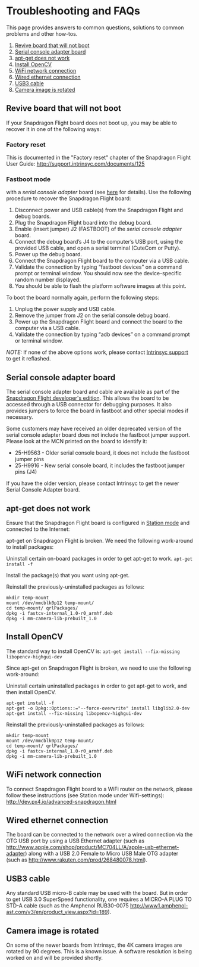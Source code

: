 # Troubleshooting and FAQs
This page provides answers to common questions, solutions to common problems and other how-tos.

1. [Revive board that will not boot](#revive-board-that-will-not-boot)
1. [Serial console adapter board](#serial-console-adapter-board)
1. [apt-get does not work](#apt-get-does-not-work)
1. [Install OpenCV](#install-opencv)
1. [WiFi network connection](#wifi-network-connection)  
1. [Wired ethernet connection](#wired-ethernet-connection)
1. [USB3 cable](#usb3-cable)
1. [Camera image is rotated](#camera-image-is-rotated)

## Revive board that will not boot
If your Snapdragon Flight board does not boot up, you may be able to recover it in one of the following ways:

### Factory reset  
This is documented in the "Factory reset" chapter of the Snapdragon Flight User Guide: http://support.intrinsyc.com/documents/125  

### Fastboot mode
with a *serial console adapter* board (see [here](http://shop.intrinsyc.com/products/snapdragon-flight-dev-kit) for details). Use the following procedure to recover the Snapdragon Flight board:  
  1. Disconnect power and USB cable(s) from the Snapdragon Flight and debug boards.  
  2. Plug the Snapdragon Flight board into the debug board.  
  3. Enable (insert jumper) J2 (FASTBOOT) of the *serial console adapter* board.  
  4. Connect the debug board’s J4 to the computer’s USB port, using the provided USB cable, and open a serial terminal (CuteCom or Putty).  
  5. Power up the debug board.  
  6. Connect the Snapdragon Flight board to the computer via a USB cable.  
  7. Validate the connection by typing “fastboot devices” on a command prompt or terminal window. You should now see the device-specific random number displayed.  
  8. You should be able to flash the platform software images at this point.

To boot the board normally again, perform the following steps:  
  1. Unplug the power supply and USB cable.  
  2. Remove the jumper from J2 on the serial console debug board.  
  3. Power up the Snapdragon Flight board and connect the board to the computer via a USB cable.  
  4. Validate the connection by typing “adb devices” on a command prompt or terminal window.

*NOTE:* If none of the above options work, please contact [Intrinsyc support](https://www.intrinsyc.com/contact-support) to get it reflashed.

## Serial console adapter board  
The serial console adapter board and cable are available as part of the [Snapdragon Flight developer's edition](http://shop.intrinsyc.com/collections/product-development-kits/products/snapdragon-flight-dev-kit). This allows the board to be accessed through a USB connector for debugging purposes. It also provides jumpers to force the board in fastboot and other special modes if necessary.

Some customers may have received an older deprecated version of the serial console adapter board does not include the fastboot jumper support. Please look at the MCN printed on the board to identify it:
  - 25-H9563 - Older serial console board, it does not include the fastboot jumper pins
  - 25-H9916 - New serial console board, it includes the fastboot jumper pins (J4)  

If you have the older version, please contact Intrinsyc to get the newer Serial Console Adapter board.

## apt-get does not work  
Ensure that the Snapdragon Flight board is configured in [Station mode](http://dev.px4.io/advanced-snapdragon.html#station-mode) and connected to the Internet: 

apt-get on Snapdragon Flight is broken. We need the following work-around to install packages:

Uninstall certain on-board packages in order to get apt-get to work. 
```apt-get install -f```

Install the package(s) that you want using apt-get.

Reinstall the previously-uninstalled packages as follows:
```shell  
mkdir temp-mount  
mount /dev/mmcblk0p12 temp-mount/  
cd temp-mount/ qrlPackages/  
dpkg -i fastcv-internal_1.0-r0_armhf.deb  
dpkg -i mm-camera-lib-prebuilt_1.0 
```

## Install OpenCV  
The standard way to install OpenCV is: ```apt-get install --fix-missing libopencv-highgui-dev```

Since apt-get on Snapdragon Flight is broken, we need to use the following work-around:

Uninstall certain uninstalled packages in order to get apt-get to work, and then install OpenCV.
```shell  
apt-get install -f  
apt-get -o Dpkg::Options::="--force-overwrite" install libglib2.0-dev  
apt-get install --fix-missing libopencv-highgui-dev
```

Reinstall the previously-uninstalled packages as follows:
```shell
mkdir temp-mount  
mount /dev/mmcblk0p12 temp-mount/  
cd temp-mount/ qrlPackages/  
dpkg -i fastcv-internal_1.0-r0_armhf.deb  
dpkg -i mm-camera-lib-prebuilt_1.0 
```

## WiFi network connection  
To connect Snapdragon Flight board to a WiFi router on the network, please follow these instructions (see Station mode under Wifi-settings):  
http://dev.px4.io/advanced-snapdragon.html

## Wired ethernet connection  
The board can be connected to the network over a wired connection via the OTG USB port by using a USB Ethernet adapter (such as http://www.apple.com/shop/product/MC704LL/A/apple-usb-ethernet-adapter) along with a USB 2.0 Female to Micro USB Male OTG adapter (such as http://www.rakuten.com/prod/268480078.html).

## USB3 cable  
Any standard USB micro-B cable may be used with the board. But in order to get USB 3.0 SuperSpeed functionality, one requires a MICRO-A PLUG TO STD-A cable (such as the Amphenol RUB30-0075 http://www1.amphenol-ast.com/v3/en/product_view.aspx?id=189).

## Camera image is rotated  
On some of the newer boards from Intrinsyc, the 4K camera images are rotated by 90 degrees. This is a known issue. A software resolution is being worked on and will be provided shortly.
